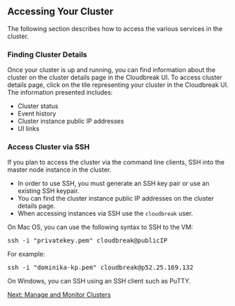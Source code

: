 ## Accessing Your Cluster

The following section describes how to access the various services in the cluster.

### Finding Cluster Details

Once your cluster is up and running, you can find information about the cluster on the cluster details page in the Cloudbreak UI. To access cluster details page, click on the tile representing your cluster in the Cloudbreak UI. The information presented includes:

* Cluster status
* Event history 
* Cluster instance public IP addresses
* UI links 

### Access Cluster via SSH

If you plan to access the cluster via the command line clients, SSH into the master node instance in the cluster. 

* In order to use SSH, you must generate an SSH key pair or use an existing SSH keypair.  
* You can find the cluster instance public IP addresses on the cluster details page.  
* When accessing instances via SSH use the `cloudbreak` user. 

On Mac OS, you can use the following syntax to SSH to the VM:
<pre>ssh -i "privatekey.pem" cloudbreak@publicIP</pre>
For example:
<pre>ssh -i "dominika-kp.pem" cloudbreak@p52.25.169.132</pre>

On Windows, you can SSH using an SSH client such as PuTTY. 

<div class="next">
<a href="../clusters-manage/index.html">Next: Manage and Monitor Clusters</a>
</div>



